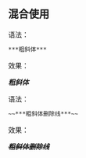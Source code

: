 ## 混合使用

语法：

```markdown
***粗斜体***
```

效果：

***粗斜体***

语法：

```markdown
~~***粗斜体删除线***~~
```

效果：

~~***粗斜体删除线***~~

